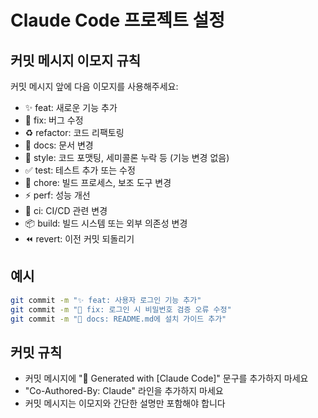 # Claude Code 프로젝트 설정

## 커밋 메시지 이모지 규칙

커밋 메시지 앞에 다음 이모지를 사용해주세요:

- ✨ feat: 새로운 기능 추가
- 🐛 fix: 버그 수정
- ♻️ refactor: 코드 리팩토링
- 📝 docs: 문서 변경
- 💄 style: 코드 포맷팅, 세미콜론 누락 등 (기능 변경 없음)
- ✅ test: 테스트 추가 또는 수정
- 🔧 chore: 빌드 프로세스, 보조 도구 변경
- ⚡ perf: 성능 개선
- 👷 ci: CI/CD 관련 변경
- 📦 build: 빌드 시스템 또는 외부 의존성 변경
- ⏪ revert: 이전 커밋 되돌리기

## 예시

```bash
git commit -m "✨ feat: 사용자 로그인 기능 추가"
git commit -m "🐛 fix: 로그인 시 비밀번호 검증 오류 수정"
git commit -m "📝 docs: README.md에 설치 가이드 추가"
```

## 커밋 규칙

- 커밋 메시지에 "🤖 Generated with [Claude Code]" 문구를 추가하지 마세요
- "Co-Authored-By: Claude" 라인을 추가하지 마세요
- 커밋 메시지는 이모지와 간단한 설명만 포함해야 합니다
